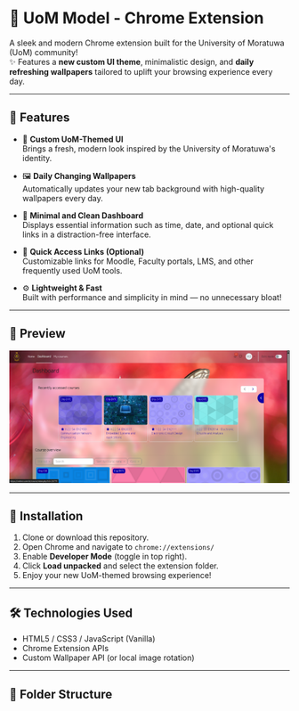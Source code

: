 # 🌟 UoM Model - Chrome Extension

A sleek and modern Chrome extension built for the University of Moratuwa (UoM) community!  
✨ Features a **new custom UI theme**, minimalistic design, and **daily refreshing wallpapers** tailored to uplift your browsing experience every day.

---

## 🎯 Features

- 🎨 **Custom UoM-Themed UI**  
  Brings a fresh, modern look inspired by the University of Moratuwa's identity.

- 🖼️ **Daily Changing Wallpapers**  
  Automatically updates your new tab background with high-quality wallpapers every day.

- 🧭 **Minimal and Clean Dashboard**  
  Displays essential information such as time, date, and optional quick links in a distraction-free interface.

- 🔗 **Quick Access Links (Optional)**  
  Customizable links for Moodle, Faculty portals, LMS, and other frequently used UoM tools.

- ⚙️ **Lightweight & Fast**  
  Built with performance and simplicity in mind — no unnecessary bloat!

---

## 📸 Preview

![Extension Screenshot](assets/Screenshot1.png)

---

## 🚀 Installation

1. Clone or download this repository.
2. Open Chrome and navigate to `chrome://extensions/`
3. Enable **Developer Mode** (toggle in top right).
4. Click **Load unpacked** and select the extension folder.
5. Enjoy your new UoM-themed browsing experience!

---

## 🛠️ Technologies Used

- HTML5 / CSS3 / JavaScript (Vanilla)
- Chrome Extension APIs
- Custom Wallpaper API (or local image rotation)

---

## 📁 Folder Structure


